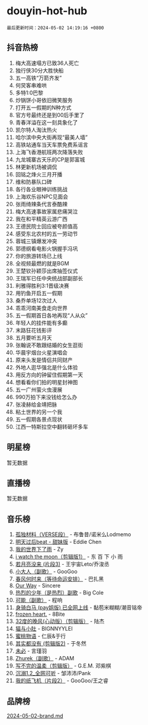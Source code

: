# douyin-hot-hub

`最后更新时间：2024-05-02 14:19:16 +0800`

## 抖音热榜

1. 梅大高速塌方已致36人死亡
1. 独行侠30分大胜快船
1. 五一高铁“万箭齐发”
1. 何炅客串难哄
1. 多特1:0巴黎
1. 炒锅饼小哥依旧微笑服务
1. 打开五一假期的N种方式
1. 官方号最终还是到00后手里了
1. 青春洋溢在这一刻具象化了
1. 凯尔特人淘汰热火
1. 哈尔滨中央大街再现“最美人墙”
1. 高铁站通车当天车票免费系谣言
1. 上海飞香港航班两次降落失败
1. 九龙城寨古天乐的CP是郭富城
1. 林更新机场被调侃
1. 回铭之烽火三月开播
1. 维和防暴队口碑
1. 各行各业眼神训练挑战
1. 上海欢乐谷NPC见面会
1. 张雨绮辣条代言泰酷辣
1. 梅大高速事故家属悲痛哭泣
1. 我在和平精英云游广西
1. 王德民院士回应被夸颜值高
1. 感受东北农村的五一劳动节
1. 蓉城三镇爆发冲突
1. 郭德纲看电影火锅握手冯巩
1. 你的旅游转场已上线
1. 全视频最燃的就是BGM
1. 王楚钦孙颖莎出席抽签仪式
1. 王瑞军已任中央统战部副部长
1. 利雅得胜利3:1晋级决赛
1. 用钓鱼开启五一假期
1. 桑乔单场12次过人
1. 乖乖河南美食走向世界
1. 五一假期首日各地再现“人从众”
1. 年轻人的挂件能有多癫
1. 末路狂花钱影评
1. 五月要听五月天
1. 张翰说不敢跟结婚的女生逛街
1. 华晨宇烟台火星演唱会
1. 原来头发是情侣共同财产
1. 外地人逛华强北是什么体验
1. 用反方向的钟留住假期第一天
1. 想看看你们拍的明星封神图
1. 五一广州萤火虫漫展
1. 990万拍下来没钱给怎么办
1. 张凌赫给金靖把脉
1. 粘土世界的另一个我
1. 五一假期各景点现状
1. 江西一特斯拉空中翻转砸坏多车

## 明星榜

暂无数据

## 直播榜

暂无数据

## 音乐榜

1. [孤独材料（VERSE段）](https://sf3-cdn-tos.douyinstatic.com/obj/tos-cn-ve-2774/ocX7glDNHYlwFeYrGQfBZoThtvPWy8tCCEBGKQ) - 布鲁昔/诺米么Lodmemo
1. [明天过后beat - 甜妹版](https://sf3-cdn-tos.douyinstatic.com/obj/tos-cn-ve-2774/osMLYeeoMm04CZyaI91XUDF8OzLRLgePKALGHI) - Eddie Chen
1. [我的世界下了雨](https://sf3-cdn-tos.douyinstatic.com/obj/tos-cn-ve-2774/o85sBiwXIByH9bWIMAEEOoiQ1o1m9Afn15BspE) - Zy
1. [i watch the moon（剪辑版1）](https://sf5-hl-cdn-tos.douyinstatic.com/obj/tos-cn-ve-2774/o0I9mSChzHZANMJIEBfkCQzzg6N5WAcVtqft9P) - 东 百 下 小 雨
1. [若月亮没来 (片段3)](https://sf6-cdn-tos.douyinstatic.com/obj/tos-cn-ve-2774/okfyEUsGW1B1ovJi5JiN9IjvAT2lMwA054GoEB) - 王宇宙Leto/乔浚丞
1. [小大人（副歌）](https://sf5-hl-cdn-tos.douyinstatic.com/obj/tos-cn-ve-2774/oIhaDwehWhLFsVIG7QIICLLazDNGJAGg5geeb4) - GooGoo
1. [春风何时来（等待命运安排）](https://sf3-cdn-tos.douyinstatic.com/obj/tos-cn-ve-2774/oICBNbD3gelMfB4WgiD1KI2jQtXZE2FgHLwtsl) - 巴扎黑
1. [Our Way](https://sf5-hl-cdn-tos.douyinstatic.com/obj/tos-cn-ve-2774/o8tPEkQgQNCe0DPeFwZzYrbqLlnzBBrYidWkEZ) - Sincere
1. [热烈的少年（是热烈）副歌](https://sf5-hl-cdn-tos.douyinstatic.com/obj/tos-cn-ve-2774/owVNI0CLDAUMtSz6TEYvfFBFL4UDFFhLfgK8fa) - Big Cole
1. [可能（副歌）](https://sf5-hl-cdn-tos.douyinstatic.com/obj/tos-cn-ve-2774/cde1731888894259b333569393c2fb51) - 程响
1. [身骑白马 (pay姐版) 已全网上线](https://sf5-hl-cdn-tos.douyinstatic.com/obj/tos-cn-ve-2774/oQLO5ZgLsFkaDhdIIveF2zUCgfweY0gWaH4AQG) - 黏苞米糊糊/潮音铭帝
1. [frozen heart.](https://sf3-cdn-tos.douyinstatic.com/obj/tos-cn-ve-2774/oIIWJfyjIACZA9zQMtnJ6hQQhFC4vhCupoRBsO) - 8Bite
1. [32度的晚风(心动版）（剪辑版）](https://sf3-cdn-tos.douyinstatic.com/obj/tos-cn-ve-2774/owNyabsyWdzUulxhoJfK8IBXgp0UMQAHpvGh2B) - 陆杰
1. [猫与小肚](https://sf3-cdn-tos.douyinstatic.com/obj/tos-cn-ve-2774/osZeoClMECgK8DYl6VebABgbchEtPYQjZEnRtd) - BIGNNYYLEI
1. [蜜桃物语](https://sf5-hl-cdn-tos.douyinstatic.com/obj/tos-cn-ve-2774/oIhOSCZtIACtYU4XQkngiW9kCBfVD1Fz9IYeqL) - 仁辰&于行
1. [其实都没有 (剪辑版2)](https://sf5-hl-cdn-tos.douyinstatic.com/obj/tos-cn-ve-2774/oEBNQenHZtBhxYjGgUDQk0BCHTigQafgFlbQ7k) - 于冬然
1. [未必](https://sf3-cdn-tos.douyinstatic.com/obj/tos-cn-ve-2774/ogntQMFnKQDZUgTCYuJgfLEtleYZZFxBQqhhFB) - 言瑾羽
1. [Zhurek（副歌）](https://sf3-cdn-tos.douyinstatic.com/obj/tos-cn-ve-2774/ooQm8FBZQDlf0btEYgVpCcSCQfrdJGBEKZYBGS) - ADAM
1. [写不完的温柔（剪辑版）](https://sf27-cdn-tos.douyinstatic.com/obj/tos-cn-ve-2774/oYBzzZQJ233GfwkemJJffAIWgeIYrjZfWhHTcG) - G.E.M. 邓紫棋
1. [沉溺1.2_全网可听](https://sf5-hl-cdn-tos.douyinstatic.com/obj/tos-cn-ve-2774/ok2QoiBqsWAX9McZmWiI9gAB0EzwD4Xj6yfmtH) - 邹沛沛/Pank
1. [我的纸飞机（片段2）](https://sf5-hl-cdn-tos.douyinstatic.com/obj/tos-cn-ve-2774/oM2ZrKcg2CD5AeRB2gkeXOFB1IxAGJdZPazYHf) - GooGoo/王之睿

## 品牌榜

[2024-05-02-brand.md](2024-05-02-brand.md)
